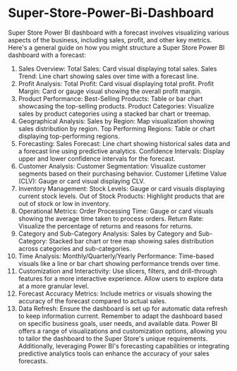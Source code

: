 # Super-Store-Power-Bi-Dashboard
Super Store Power BI dashboard with a forecast involves visualizing various aspects of the business, including sales, profit, and other key metrics. Here's a general guide on how you might structure a Super Store Power BI dashboard with a forecast:

1. Sales Overview:
Total Sales: Card visual displaying total sales.
Sales Trend: Line chart showing sales over time with a forecast line.
2. Profit Analysis:
Total Profit: Card visual displaying total profit.
Profit Margin: Card or gauge visual showing the overall profit margin.
3. Product Performance:
Best-Selling Products: Table or bar chart showcasing the top-selling products.
Product Categories: Visualize sales by product categories using a stacked bar chart or treemap.
4. Geographical Analysis:
Sales by Region: Map visualization showing sales distribution by region.
Top Performing Regions: Table or chart displaying top-performing regions.
5. Forecasting:
Sales Forecast: Line chart showing historical sales data and a forecast line using predictive analytics.
Confidence Intervals: Display upper and lower confidence intervals for the forecast.
6. Customer Analysis:
Customer Segmentation: Visualize customer segments based on their purchasing behavior.
Customer Lifetime Value (CLV): Gauge or card visual displaying CLV.
7. Inventory Management:
Stock Levels: Gauge or card visuals displaying current stock levels.
Out of Stock Products: Highlight products that are out of stock or low in inventory.
8. Operational Metrics:
Order Processing Time: Gauge or card visuals showing the average time taken to process orders.
Return Rate: Visualize the percentage of returns and reasons for returns.
9. Category and Sub-Category Analysis:
Sales by Category and Sub-Category: Stacked bar chart or tree map showing sales distribution across categories and sub-categories.
10. Time Analysis:
Monthly/Quarterly/Yearly Performance: Time-based visuals like a line or bar chart showing performance trends over time.
11. Customization and Interactivity:
Use slicers, filters, and drill-through features for a more interactive experience.
Allow users to explore data at a more granular level.
12. Forecast Accuracy Metrics:
Include metrics or visuals showing the accuracy of the forecast compared to actual sales.
13. Data Refresh:
Ensure the dashboard is set up for automatic data refresh to keep information current.
Remember to adapt the dashboard based on specific business goals, user needs, and available data. Power BI offers a range of visualizations and customization options, allowing you to tailor the dashboard to the Super Store's unique requirements. Additionally, leveraging Power BI's forecasting capabilities or integrating predictive analytics tools can enhance the accuracy of your sales forecasts.
